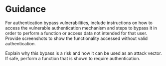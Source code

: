 # Guidance

For authentication bypass vulnerabilities, include instructions on how to access the vulnerable authentication mechanism and steps to bypass it in order to perform a function or access data not intended for that user. Provide screenshots to show the functionality accessed without valid authentication.

Explain why this bypass is a risk and how it can be used as an attack vector. If safe, perform a function that is shown to require authentication.
